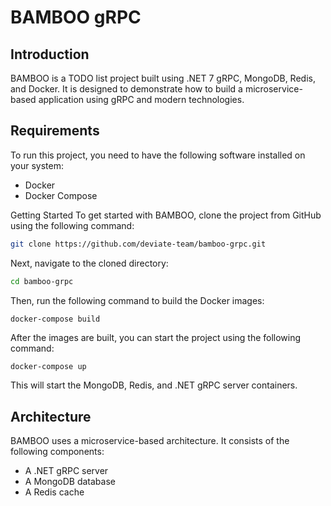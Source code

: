 # BAMBOO gRPC

## Introduction
BAMBOO is a TODO list project built using .NET 7 gRPC, MongoDB, Redis, and Docker. It is designed to demonstrate how to build a microservice-based application using gRPC and modern technologies.

## Requirements
To run this project, you need to have the following software installed on your system:
- Docker
- Docker Compose

Getting Started
To get started with BAMBOO, clone the project from GitHub using the following command:
```bash
git clone https://github.com/deviate-team/bamboo-grpc.git
```

Next, navigate to the cloned directory:
```bash
cd bamboo-grpc
```

Then, run the following command to build the Docker images:
```bash
docker-compose build
```

After the images are built, you can start the project using the following command:
```
docker-compose up
```
This will start the MongoDB, Redis, and .NET gRPC server containers.

## Architecture
BAMBOO uses a microservice-based architecture. It consists of the following components:
- A .NET gRPC server
- A MongoDB database
- A Redis cache
